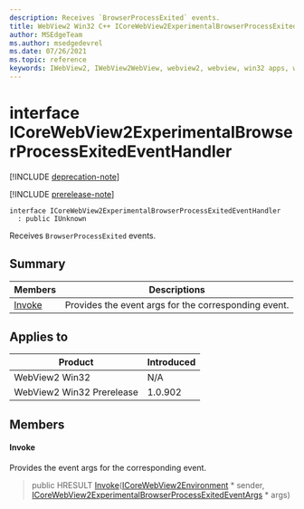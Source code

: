 ```yaml
---
description: Receives `BrowserProcessExited` events.
title: WebView2 Win32 C++ ICoreWebView2ExperimentalBrowserProcessExitedEventHandler
author: MSEdgeTeam
ms.author: msedgedevrel
ms.date: 07/26/2021
ms.topic: reference
keywords: IWebView2, IWebView2WebView, webview2, webview, win32 apps, win32, edge, ICoreWebView2, ICoreWebView2Controller, browser control, edge html, ICoreWebView2ExperimentalBrowserProcessExitedEventHandler
---
```


# interface ICoreWebView2ExperimentalBrowserProcessExitedEventHandler

[!INCLUDE [deprecation-note](../includes/deprecation-note.md)]

[!INCLUDE [prerelease-note](../includes/prerelease-note.md)]

```
interface ICoreWebView2ExperimentalBrowserProcessExitedEventHandler
  : public IUnknown
```

Receives `BrowserProcessExited` events.

## Summary

 Members                        | Descriptions
--------------------------------|---------------------------------------------
[Invoke](#invoke) | Provides the event args for the corresponding event.

## Applies to

Product                         | Introduced
--------------------------------|---------------------------------------------
WebView2 Win32            |    N/A
WebView2 Win32 Prerelease |    1.0.902

## Members

#### Invoke

Provides the event args for the corresponding event.

> public HRESULT [Invoke](#invoke)([ICoreWebView2Environment](icorewebview2environment.md) * sender, [ICoreWebView2ExperimentalBrowserProcessExitedEventArgs](icorewebview2experimentalbrowserprocessexitedeventargs.md) * args)

